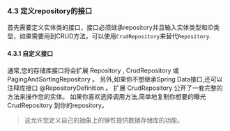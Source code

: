 ### 4.3 定义repository的接口

首先需要定义实体类的接口，接口必须继承repository并且输入实体类型和ID类型，如果需要用到CRUD方法，可以使用```CrudRepository```来替代```Repository```.

#### 4.3.1 自定义接口
通常,您的存储库接口将会扩展 Repository , CrudRepository 或 PagingAndSortingRepository 。 另外,如果你不想继承Spring Data接口,还可以注释库接口 @RepositoryDefinition 。 扩展 CrudRepository 公开了一套完整的方法来操作您的实体。 如果你喜欢选择调用方法,简单地复制你想要的曝光 CrudRepository 到你的repository。

> 这允许您定义自己的抽象上的弹性提供数据存储库的功能。